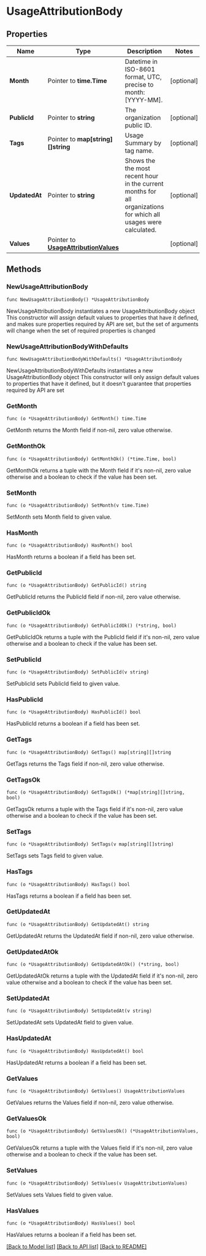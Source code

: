 # UsageAttributionBody

## Properties

Name | Type | Description | Notes
------------ | ------------- | ------------- | -------------
**Month** | Pointer to **time.Time** | Datetime in ISO-8601 format, UTC, precise to month: [YYYY-MM]. | [optional] 
**PublicId** | Pointer to **string** | The organization public ID. | [optional] 
**Tags** | Pointer to **map[string][]string** | Usage Summary by tag name. | [optional] 
**UpdatedAt** | Pointer to **string** | Shows the the most recent hour in the current months for all organizations for which all usages were calculated. | [optional] 
**Values** | Pointer to [**UsageAttributionValues**](UsageAttributionValues.md) |  | [optional] 

## Methods

### NewUsageAttributionBody

`func NewUsageAttributionBody() *UsageAttributionBody`

NewUsageAttributionBody instantiates a new UsageAttributionBody object
This constructor will assign default values to properties that have it defined,
and makes sure properties required by API are set, but the set of arguments
will change when the set of required properties is changed

### NewUsageAttributionBodyWithDefaults

`func NewUsageAttributionBodyWithDefaults() *UsageAttributionBody`

NewUsageAttributionBodyWithDefaults instantiates a new UsageAttributionBody object
This constructor will only assign default values to properties that have it defined,
but it doesn't guarantee that properties required by API are set

### GetMonth

`func (o *UsageAttributionBody) GetMonth() time.Time`

GetMonth returns the Month field if non-nil, zero value otherwise.

### GetMonthOk

`func (o *UsageAttributionBody) GetMonthOk() (*time.Time, bool)`

GetMonthOk returns a tuple with the Month field if it's non-nil, zero value otherwise
and a boolean to check if the value has been set.

### SetMonth

`func (o *UsageAttributionBody) SetMonth(v time.Time)`

SetMonth sets Month field to given value.

### HasMonth

`func (o *UsageAttributionBody) HasMonth() bool`

HasMonth returns a boolean if a field has been set.

### GetPublicId

`func (o *UsageAttributionBody) GetPublicId() string`

GetPublicId returns the PublicId field if non-nil, zero value otherwise.

### GetPublicIdOk

`func (o *UsageAttributionBody) GetPublicIdOk() (*string, bool)`

GetPublicIdOk returns a tuple with the PublicId field if it's non-nil, zero value otherwise
and a boolean to check if the value has been set.

### SetPublicId

`func (o *UsageAttributionBody) SetPublicId(v string)`

SetPublicId sets PublicId field to given value.

### HasPublicId

`func (o *UsageAttributionBody) HasPublicId() bool`

HasPublicId returns a boolean if a field has been set.

### GetTags

`func (o *UsageAttributionBody) GetTags() map[string][]string`

GetTags returns the Tags field if non-nil, zero value otherwise.

### GetTagsOk

`func (o *UsageAttributionBody) GetTagsOk() (*map[string][]string, bool)`

GetTagsOk returns a tuple with the Tags field if it's non-nil, zero value otherwise
and a boolean to check if the value has been set.

### SetTags

`func (o *UsageAttributionBody) SetTags(v map[string][]string)`

SetTags sets Tags field to given value.

### HasTags

`func (o *UsageAttributionBody) HasTags() bool`

HasTags returns a boolean if a field has been set.

### GetUpdatedAt

`func (o *UsageAttributionBody) GetUpdatedAt() string`

GetUpdatedAt returns the UpdatedAt field if non-nil, zero value otherwise.

### GetUpdatedAtOk

`func (o *UsageAttributionBody) GetUpdatedAtOk() (*string, bool)`

GetUpdatedAtOk returns a tuple with the UpdatedAt field if it's non-nil, zero value otherwise
and a boolean to check if the value has been set.

### SetUpdatedAt

`func (o *UsageAttributionBody) SetUpdatedAt(v string)`

SetUpdatedAt sets UpdatedAt field to given value.

### HasUpdatedAt

`func (o *UsageAttributionBody) HasUpdatedAt() bool`

HasUpdatedAt returns a boolean if a field has been set.

### GetValues

`func (o *UsageAttributionBody) GetValues() UsageAttributionValues`

GetValues returns the Values field if non-nil, zero value otherwise.

### GetValuesOk

`func (o *UsageAttributionBody) GetValuesOk() (*UsageAttributionValues, bool)`

GetValuesOk returns a tuple with the Values field if it's non-nil, zero value otherwise
and a boolean to check if the value has been set.

### SetValues

`func (o *UsageAttributionBody) SetValues(v UsageAttributionValues)`

SetValues sets Values field to given value.

### HasValues

`func (o *UsageAttributionBody) HasValues() bool`

HasValues returns a boolean if a field has been set.


[[Back to Model list]](../README.md#documentation-for-models) [[Back to API list]](../README.md#documentation-for-api-endpoints) [[Back to README]](../README.md)


